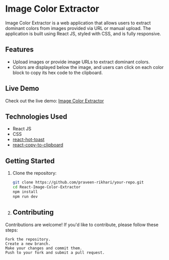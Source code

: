 # Image Color Extractor

Image Color Extractor is a web application that allows users to extract dominant colors from images provided via URL or manual upload. The application is built using React JS, styled with CSS, and is fully responsive.

## Features

- Upload images or provide image URLs to extract dominant colors.
- Colors are displayed below the image, and users can click on each color block to copy its hex code to the clipboard.

## Live Demo

Check out the live demo: [Image Color Extractor](https://parveen-image-color-extractor.netlify.app/)

## Technologies Used

- React JS
- CSS
- [react-hot-toast](https://www.npmjs.com/package/react-hot-toast)
- [react-copy-to-clipboard](https://www.npmjs.com/package/react-copy-to-clipboard)

## Getting Started

1. Clone the repository:

   ```bash
   git clone https://github.com/praveen-rikhari/your-repo.git
   cd React-Image-Color-Extractor
   npm install
   npm run dev

2. ## Contributing

Contributions are welcome! If you'd like to contribute, please follow these steps:

    Fork the repository.
    Create a new branch.
    Make your changes and commit them.
    Push to your fork and submit a pull request.
